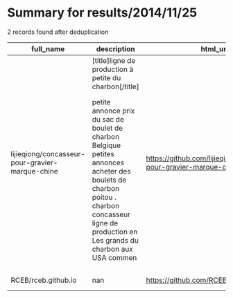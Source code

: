 
# Summary for results/2014/11/25
    
2 records found after deduplication

| full_name | description | html_url | matched_list | matched_count | pushed_at | size | stargazers_count | language | forks_count |
|-------------------------------------------------|------------------------------------------------------------------------------------------------------------------------------------------------------------------------------------------------------------------------------------------------------------------|--------------------------------------------------------------------|----------------|-----------------|---------------------------|--------|--------------------|------------|---------------|
| lijieqiong/concasseur-pour-gravier-marque-chine | [title]ligne de production &#224; petite du charbon[/title] <p> petite annonce prix du sac de boulet de charbon Belgique petites annonces acheter des boulets de charbon poitou . charbon concasseur ligne de production en Les grands du charbon aux USA commen | https://github.com/lijieqiong/concasseur-pour-gravier-marque-chine | ['exploit'] | 1 | 2014-11-25 07:09:52+00:00 | 0 | 0 | nan | 0 |
| RCEB/rceb.github.io | nan | https://github.com/RCEB/rceb.github.io | ['rce'] | 1 | 2014-11-25 13:27:56+00:00 | 116 | 0 | nan | 0 |
